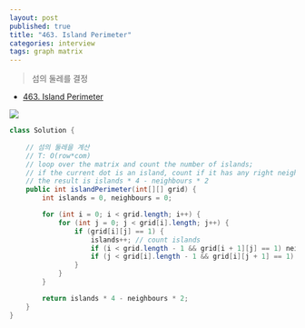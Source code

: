 ```yaml
---
layout: post
published: true
title: "463. Island Perimeter"
categories: interview
tags: graph matrix
---
```


> 섬의 둘레를 결정

- [463. Island Perimeter](https://leetcode.com/problems/island-perimeter/)

![](https://assets.leetcode.com/uploads/2018/10/12/island.png)

```java
class Solution {
    
    // 섬의 둘레을 계산
    // T: O(row*com)
    // loop over the matrix and count the number of islands;
    // if the current dot is an island, count if it has any right neighbour or down neighbour;
    // the result is islands * 4 - neighbours * 2
    public int islandPerimeter(int[][] grid) {
        int islands = 0, neighbours = 0;

        for (int i = 0; i < grid.length; i++) {
            for (int j = 0; j < grid[i].length; j++) {
                if (grid[i][j] == 1) {
                    islands++; // count islands
                    if (i < grid.length - 1 && grid[i + 1][j] == 1) neighbours++; // count down neighbours
                    if (j < grid[i].length - 1 && grid[i][j + 1] == 1) neighbours++; // count right neighbours
                }
            }
        }

        return islands * 4 - neighbours * 2;
    }
}
```